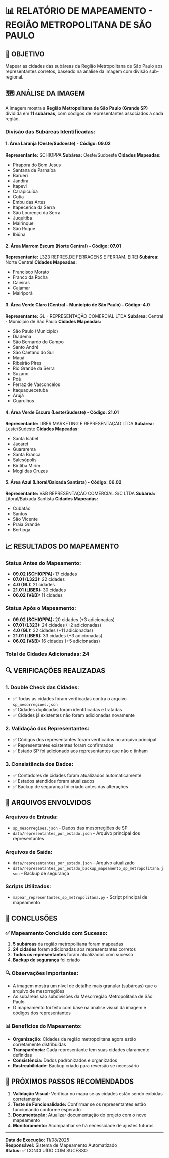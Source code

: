 # 📊 RELATÓRIO DE MAPEAMENTO - REGIÃO METROPOLITANA DE SÃO PAULO

## 🎯 **OBJETIVO**
Mapear as cidades das subáreas da Região Metropolitana de São Paulo aos representantes corretos, baseado na análise da imagem com divisão sub-regional.

## 🗺️ **ANÁLISE DA IMAGEM**
A imagem mostra a **Região Metropolitana de São Paulo (Grande SP)** dividida em **11 subáreas**, com códigos de representantes associados a cada região.

### **Divisão das Subáreas Identificadas:**

#### **1. Área Laranja (Oeste/Sudoeste) - Código: 09.02**
**Representante:** SCHIOPPA
**Subárea:** Oeste/Sudoeste
**Cidades Mapeadas:**
- Pirapora do Bom Jesus
- Santana de Parnaíba
- Barueri
- Jandira
- Itapevi
- Carapicuíba
- Cotia
- Embu das Artes
- Itapecerica da Serra
- São Lourenço da Serra
- Juquitiba
- Mairinque
- São Roque
- Ibiúna

#### **2. Área Marrom Escuro (Norte Central) - Código: 07.01**
**Representante:** L323 REPRES.DE FERRAGENS E FERRAM. EIREI
**Subárea:** Norte Central
**Cidades Mapeadas:**
- Francisco Morato
- Franco da Rocha
- Caieiras
- Cajamar
- Mairiporã

#### **3. Área Verde Claro (Central - Município de São Paulo) - Código: 4.0**
**Representante:** GL - REPRESENTAÇÃO COMERCIAL LTDA
**Subárea:** Central - Município de São Paulo
**Cidades Mapeadas:**
- São Paulo (Município)
- Diadema
- São Bernardo do Campo
- Santo André
- São Caetano do Sul
- Mauá
- Ribeirão Pires
- Rio Grande da Serra
- Suzano
- Poá
- Ferraz de Vasconcelos
- Itaquaquecetuba
- Arujá
- Guarulhos

#### **4. Área Verde Escuro (Leste/Sudeste) - Código: 21.01**
**Representante:** LIBER MARKETING E REPRESENTAÇÃO LTDA
**Subárea:** Leste/Sudeste
**Cidades Mapeadas:**
- Santa Isabel
- Jacareí
- Guararema
- Santa Branca
- Salesópolis
- Biritiba Mirim
- Mogi das Cruzes

#### **5. Área Azul (Litoral/Baixada Santista) - Código: 06.02**
**Representante:** V&B REPRESENTAÇÃO COMERCIAL S/C LTDA
**Subárea:** Litoral/Baixada Santista
**Cidades Mapeadas:**
- Cubatão
- Santos
- São Vicente
- Praia Grande
- Bertioga

## 📈 **RESULTADOS DO MAPEAMENTO**

### **Status Antes do Mapeamento:**
- **09.02 (SCHIOPPA):** 17 cidades
- **07.01 (L323):** 22 cidades
- **4.0 (GL):** 21 cidades
- **21.01 (LIBER):** 30 cidades
- **06.02 (V&B):** 11 cidades

### **Status Após o Mapeamento:**
- **09.02 (SCHIOPPA):** 20 cidades (+3 adicionadas)
- **07.01 (L323):** 24 cidades (+2 adicionadas)
- **4.0 (GL):** 32 cidades (+11 adicionadas)
- **21.01 (LIBER):** 33 cidades (+3 adicionadas)
- **06.02 (V&B):** 16 cidades (+5 adicionadas)

### **Total de Cidades Adicionadas:** 24

## 🔍 **VERIFICAÇÕES REALIZADAS**

### **1. Double Check das Cidades:**
- ✅ Todas as cidades foram verificadas contra o arquivo `sp_mesorregioes.json`
- ✅ Cidades duplicadas foram identificadas e tratadas
- ✅ Cidades já existentes não foram adicionadas novamente

### **2. Validação dos Representantes:**
- ✅ Códigos dos representantes foram verificados no arquivo principal
- ✅ Representantes existentes foram confirmados
- ✅ Estado SP foi adicionado aos representantes que não o tinham

### **3. Consistência dos Dados:**
- ✅ Contadores de cidades foram atualizados automaticamente
- ✅ Estados atendidos foram atualizados
- ✅ Backup de segurança foi criado antes das alterações

## 📁 **ARQUIVOS ENVOLVIDOS**

### **Arquivos de Entrada:**
- `sp_mesorregioes.json` - Dados das mesorregiões de SP
- `data/representantes_por_estado.json` - Arquivo principal dos representantes

### **Arquivos de Saída:**
- `data/representantes_por_estado.json` - Arquivo atualizado
- `data/representantes_por_estado_backup_mapeamento_sp_metropolitana.json` - Backup de segurança

### **Scripts Utilizados:**
- `mapear_representantes_sp_metropolitana.py` - Script principal de mapeamento

## 🎯 **CONCLUSÕES**

### **✅ Mapeamento Concluído com Sucesso:**
1. **5 subáreas** da região metropolitana foram mapeadas
2. **24 cidades** foram adicionadas aos representantes corretos
3. **Todos os representantes** foram atualizados com sucesso
4. **Backup de segurança** foi criado

### **🔍 Observações Importantes:**
- A imagem mostra um nível de detalhe mais granular (subáreas) que o arquivo de mesorregiões
- As subáreas são subdivisões da Mesorregião Metropolitana de São Paulo
- O mapeamento foi feito com base na análise visual da imagem e códigos dos representantes

### **📊 Benefícios do Mapeamento:**
- **Organização:** Cidades da região metropolitana agora estão corretamente distribuídas
- **Transparência:** Cada representante tem suas cidades claramente definidas
- **Consistência:** Dados padronizados e organizados
- **Rastreabilidade:** Backup criado para reversão se necessário

## 🚀 **PRÓXIMOS PASSOS RECOMENDADOS**

1. **Validação Visual:** Verificar no mapa se as cidades estão sendo exibidas corretamente
2. **Teste de Funcionalidade:** Confirmar se os representantes estão funcionando conforme esperado
3. **Documentação:** Atualizar documentação do projeto com o novo mapeamento
4. **Monitoramento:** Acompanhar se há necessidade de ajustes futuros

---

**Data de Execução:** 11/08/2025  
**Responsável:** Sistema de Mapeamento Automatizado  
**Status:** ✅ CONCLUÍDO COM SUCESSO
